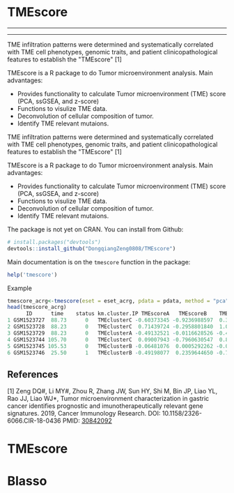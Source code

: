 # TMEscore
--------------------------------------
--------------------------------------

TME infiltration patterns were determined and systematically correlated with TME cell phenotypes, genomic traits, and patient clinicopathological features to establish the "TMEscore" [1]

TMEscore is a R package to do Tumor microenvironment analysis. Main advantages:
- Provides functionality to calculate Tumor microenvironment (TME) score (PCA, ssGSEA, and z-score)
- Functions to visulize TME data.
- Deconvolution of cellular composition of tumor.
- Identify TME relevant mutaions.


TME infiltration patterns were determined and systematically correlated with TME cell phenotypes, genomic traits, and patient clinicopathological features to establish the "TMEscore" [1]

TMEscore is a R package to do Tumor microenvironment analysis. Main advantages:
- Provides functionality to calculate Tumor microenvironment (TME) score (PCA, ssGSEA, and z-score)
- Functions to visulize TME data.
- Deconvolution of cellular composition of tumor.
- Identify TME relevant mutaions.

The package is not yet on CRAN. You can install from Github:

``` r
# install.packages("devtools")
devtools::install_github("DongqiangZeng0808/TMEscore")
```
Main documentation is on the `tmescore` function in the package:

``` r
help('tmescore')
```

Example

``` r
tmescore_acrg<-tmescore(eset = eset_acrg, pdata = pdata, method = "pca")
head(tmescore_acrg)
      ID      time    status km.cluster.IP TMEscoreA   TMEscoreB    TMEscore
1 GSM1523727  88.73      0   TMEclusterC -0.60373345 -0.9236988597  0.31996541
2 GSM1523728  88.23      0   TMEclusterC  0.71439724 -0.2958801840  1.01027742
3 GSM1523729  88.23      0   TMEclusterA -0.49132521 -0.0116628526 -0.47966236
4 GSM1523744 105.70      0   TMEclusterC  0.09007943 -0.7960630547  0.88614249
5 GSM1523745 105.53      0   TMEclusterB -0.06481076  0.0005292262 -0.06533999
6 GSM1523746  25.50      1   TMEclusterB -0.49198077  0.2359644650 -0.72794524
```

References
----------
[1] Zeng DQ#, Li MY#, Zhou R, Zhang JW, Sun HY, Shi M, Bin JP, Liao YL, Rao JJ, Liao WJ*, Tumor microenvironment characterization in gastric cancer identifies prognostic and imunotherapeutically relevant gene signatures. 2019, Cancer Immunology Research. 
DOI: 10.1158/2326-6066.CIR-18-0436
PMID: [30842092](https://www.ncbi.nlm.nih.gov/pubmed/30842092)
# TMEscore
# Blasso
